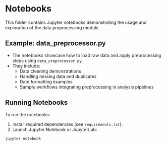 # Notebooks

This folder contains Jupyter notebooks demonstrating the usage and exploration of the data preprocessing module.

## Example: data_preprocessor.py

- The notebooks showcase how to load raw data and apply preprocessing steps using `data_preprocessor.py`.
- They include:
  - Data cleaning demonstrations
  - Handling missing data and duplicates
  - Date formatting examples
  - Sample workflows integrating preprocessing in analysis pipelines

## Running Notebooks

To run the notebooks:

1. Install required dependencies (see `requirements.txt`).
2. Launch Jupyter Notebook or JupyterLab:

```bash
jupyter notebook
```